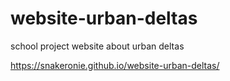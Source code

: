 # website-urban-deltas
school project website about urban deltas


https://snakeronie.github.io/website-urban-deltas/
